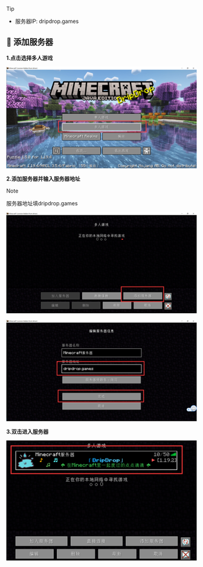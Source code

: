 > [!tip]
> + 服务器IP: dripdrop.games

## 👥 添加服务器

**1.点击选择多人游戏**

![选择多人](pics/download/12.png)

**2.添加服务器并输入服务器地址**

> [!note]
> 服务器地址填dripdrop.games

![添加服务器](pics/download/13.png)

![输入服务器地址](pics/download/14.png)

**3.双击进入服务器**

![双击进入服务器](pics/download/15.png)




